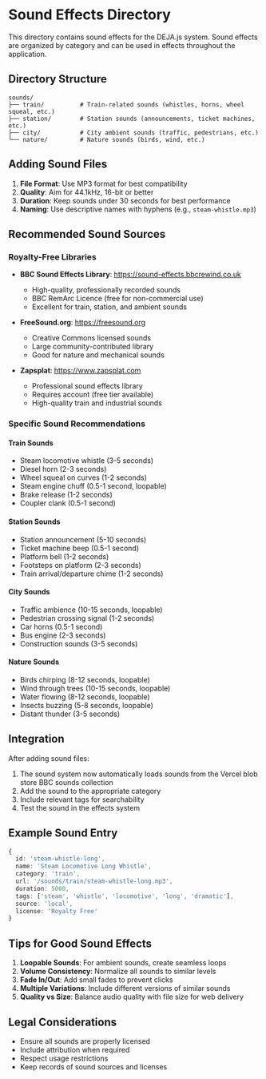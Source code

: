 # Sound Effects Directory

This directory contains sound effects for the DEJA.js system. Sound effects are organized by category and can be used in effects throughout the application.

## Directory Structure

```
sounds/
├── train/          # Train-related sounds (whistles, horns, wheel squeal, etc.)
├── station/        # Station sounds (announcements, ticket machines, etc.)
├── city/           # City ambient sounds (traffic, pedestrians, etc.)
└── nature/         # Nature sounds (birds, wind, etc.)
```

## Adding Sound Files

1. **File Format**: Use MP3 format for best compatibility
2. **Quality**: Aim for 44.1kHz, 16-bit or better
3. **Duration**: Keep sounds under 30 seconds for best performance
4. **Naming**: Use descriptive names with hyphens (e.g., `steam-whistle.mp3`)

## Recommended Sound Sources

### Royalty-Free Libraries
- **BBC Sound Effects Library**: https://sound-effects.bbcrewind.co.uk
  - High-quality, professionally recorded sounds
  - BBC RemArc Licence (free for non-commercial use)
  - Excellent for train, station, and ambient sounds

- **FreeSound.org**: https://freesound.org
  - Creative Commons licensed sounds
  - Large community-contributed library
  - Good for nature and mechanical sounds

- **Zapsplat**: https://www.zapsplat.com
  - Professional sound effects library
  - Requires account (free tier available)
  - High-quality train and industrial sounds

### Specific Sound Recommendations

#### Train Sounds
- Steam locomotive whistle (3-5 seconds)
- Diesel horn (2-3 seconds)
- Wheel squeal on curves (1-2 seconds)
- Steam engine chuff (0.5-1 second, loopable)
- Brake release (1-2 seconds)
- Coupler clank (0.5-1 second)

#### Station Sounds
- Station announcement (5-10 seconds)
- Ticket machine beep (0.5-1 second)
- Platform bell (1-2 seconds)
- Footsteps on platform (2-3 seconds)
- Train arrival/departure chime (1-2 seconds)

#### City Sounds
- Traffic ambience (10-15 seconds, loopable)
- Pedestrian crossing signal (1-2 seconds)
- Car horns (0.5-1 second)
- Bus engine (2-3 seconds)
- Construction sounds (3-5 seconds)

#### Nature Sounds
- Birds chirping (8-12 seconds, loopable)
- Wind through trees (10-15 seconds, loopable)
- Water flowing (8-12 seconds, loopable)
- Insects buzzing (5-8 seconds, loopable)
- Distant thunder (3-5 seconds)

## Integration

After adding sound files:

1. The sound system now automatically loads sounds from the Vercel blob store BBC sounds collection
2. Add the sound to the appropriate category
3. Include relevant tags for searchability
4. Test the sound in the effects system

## Example Sound Entry

```typescript
{
  id: 'steam-whistle-long',
  name: 'Steam Locomotive Long Whistle',
  category: 'train',
  url: '/sounds/train/steam-whistle-long.mp3',
  duration: 5000,
  tags: ['steam', 'whistle', 'locomotive', 'long', 'dramatic'],
  source: 'local',
  license: 'Royalty Free'
}
```

## Tips for Good Sound Effects

1. **Loopable Sounds**: For ambient sounds, create seamless loops
2. **Volume Consistency**: Normalize all sounds to similar levels
3. **Fade In/Out**: Add small fades to prevent clicks
4. **Multiple Variations**: Include different versions of similar sounds
5. **Quality vs Size**: Balance audio quality with file size for web delivery

## Legal Considerations

- Ensure all sounds are properly licensed
- Include attribution when required
- Respect usage restrictions
- Keep records of sound sources and licenses
